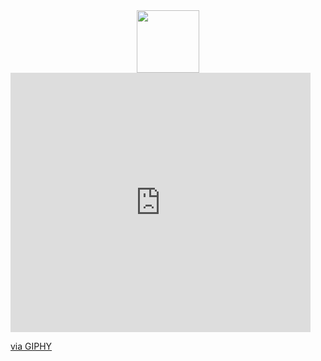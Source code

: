 <div id="header" align="center">
  <img src="https://media.giphy.com/media/M9gbBd9nbDrOTu1Mqx/giphy.gif" width="100"/>
</div>

<iframe src="https://giphy.com/embed/IcZhFmufozDCij3p22" width="480" height="415" style="" frameBorder="0" class="giphy-embed" allowFullScreen></iframe><p><a href="https://giphy.com/gifs/cpu-circuit-board-circuitboard-IcZhFmufozDCij3p22">via GIPHY</a></p>
